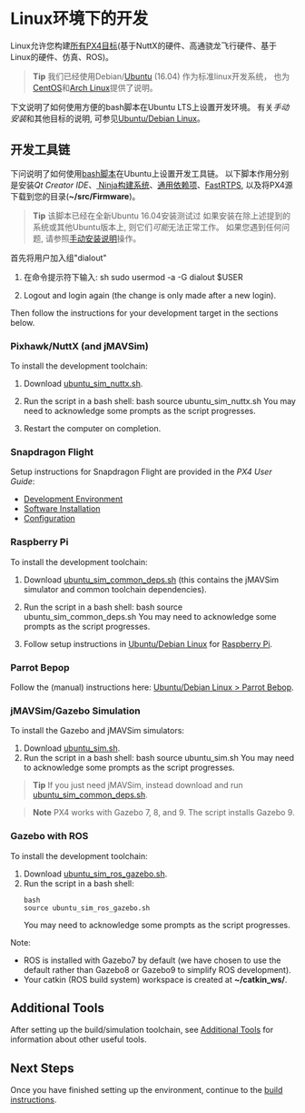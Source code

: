 # Linux环境下的开发

Linux允许您构建[所有PX4目标](../setup/dev_env.md#supported-targets)(基于NuttX的硬件、高通骁龙飞行硬件、基于Linux的硬件、仿真、ROS)。

> **Tip** 我们已经使用Debian/[Ubuntu](https://wiki.ubuntu.com/LTS) (16.04) 作为标准linux开发系统， 也为[CentOS](../setup/dev_env_linux_centos.md)和[Arch Linux](../setup/dev_env_linux_arch.md)提供了说明。

下文说明了如何使用方便的bash脚本在Ubuntu LTS上设置开发环境。 有关*手动安装*和其他目标的说明, 可参见[Ubuntu/Debian Linux](../setup/dev_env_linux_ubuntu.md)。

## 开发工具链

下问说明了如何使用[bash脚本](../setup/dev_env_linux_ubuntu.md#convenience-bash-scripts)在Ubuntu上设置开发工具链。 以下脚本作用分别是安装*Qt Creator IDE*、[ Ninja构建系统](https://ninja-build.org/)、[通用依赖项](../setup/dev_env_linux_ubuntu.md#common-dependencies)、[FastRTPS](../setup/dev_env_linux_ubuntu.md#fastrtps-installation), 以及将PX4源下载到您的目录(**~/src/Firmware**)。

> **Tip** 该脚本已经在全新Ubuntu 16.04安装测试过 如果安装在除上述提到的系统或其他Ubuntu版本上, 则它们*可能*无法正常工作。 如果您遇到任何问题, 请参照[手动安装说明](../setup/dev_env_linux_ubuntu.md)操作。

首先将用户加入组"dialout"

1. 在命令提示符下输入: 
        sh
        sudo usermod -a -G dialout $USER

2. Logout and login again (the change is only made after a new login).

Then follow the instructions for your development target in the sections below.

### Pixhawk/NuttX (and jMAVSim)

To install the development toolchain:

1. Download <a href="https://raw.githubusercontent.com/PX4/Devguide/master/build_scripts/ubuntu_sim_nuttx.sh" target="_blank" download>ubuntu_sim_nuttx.sh</a>.
2. Run the script in a bash shell: 
        bash
        source ubuntu_sim_nuttx.sh You may need to acknowledge some prompts as the script progresses.

3. Restart the computer on completion.

### Snapdragon Flight

Setup instructions for Snapdragon Flight are provided in the *PX4 User Guide*:

* [Development Environment](https://docs.px4.io/en/flight_controller/snapdragon_flight_dev_environment_installation.html)
* [Software Installation](https://docs.px4.io/en/flight_controller/snapdragon_flight_software_installation.html)
* [Configuration](https://docs.px4.io/en/flight_controller/snapdragon_flight_configuration.html)

### Raspberry Pi

To install the development toolchain:

1. Download <a href="https://raw.githubusercontent.com/PX4/Devguide/master/build_scripts/ubuntu_sim_common_deps.sh" target="_blank" download>ubuntu_sim_common_deps.sh</a> (this contains the jMAVSim simulator and common toolchain dependencies).
2. Run the script in a bash shell: 
        bash
        source ubuntu_sim_common_deps.sh You may need to acknowledge some prompts as the script progresses.

3. Follow setup instructions in [Ubuntu/Debian Linux](../setup/dev_env_linux_ubuntu.md) for [Raspberry Pi](../setup/dev_env_linux_ubuntu.md#raspberry-pi-hardware).

### Parrot Bepop

Follow the (manual) instructions here: [Ubuntu/Debian Linux > Parrot Bebop](../setup/dev_env_linux_ubuntu.md#raspberry-pi-hardware).

### jMAVSim/Gazebo Simulation

To install the Gazebo and jMAVSim simulators:

1. Download <a href="https://raw.githubusercontent.com/PX4/Devguide/master/build_scripts/ubuntu_sim.sh" target="_blank" download>ubuntu_sim.sh</a>.
2. Run the script in a bash shell: 
        bash
        source ubuntu_sim.sh You may need to acknowledge some prompts as the script progresses.

> **Tip** If you just need jMAVSim, instead download and run <a href="https://raw.githubusercontent.com/PX4/Devguide/master/build_scripts/ubuntu_sim_common_deps.sh" target="_blank" download>ubuntu_sim_common_deps.sh</a>.

<span><span></p> 

<blockquote>
  <p>
    <strong>Note</strong> PX4 works with Gazebo 7, 8, and 9. The script installs Gazebo 9.
  </p>
</blockquote>

<h3>
  Gazebo with ROS
</h3>

<p>
  To install the development toolchain:
</p>

<ol start="1">
  <li>
    Download <a href="https://raw.githubusercontent.com/PX4/Devguide/master/build_scripts/ubuntu_sim_ros_gazebo.sh" target="_blank" download>ubuntu_sim_ros_gazebo.sh</a>.
  </li>
  
  <li>
    Run the script in a bash shell: <pre><code>bash
source ubuntu_sim_ros_gazebo.sh</code></pre> You may need to acknowledge some prompts as the script progresses.
  </li>
</ol>

<p>
  Note:
</p>

<ul>
  <li>
    ROS is installed with Gazebo7 by default (we have chosen to use the default rather than Gazebo8 or Gazebo9 to simplify ROS development).
  </li>
  <li>
    Your catkin (ROS build system) workspace is created at <strong>~/catkin_ws/</strong>.
  </li>
</ul>

<h2>
  Additional Tools
</h2>

<p>
  After setting up the build/simulation toolchain, see <a href="../setup/generic_dev_tools.md">Additional Tools</a> for information about other useful tools.
</p>

<h2>
  Next Steps
</h2>

<p>
  Once you have finished setting up the environment, continue to the <a href="../setup/building_px4.md">build instructions</a>.
</p>